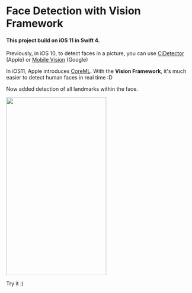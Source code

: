 # Face Detection with Vision Framework
#### This project build on iOS 11 in Swift 4.

Previously, in iOS 10, to detect faces in a picture, you can use [CIDetector](https://developer.apple.com/reference/coreimage/cidetector) (Apple)
or [Mobile Vision](https://developers.google.com/vision/face-detection-concepts) (Google)

In iOS11, Apple introduces [CoreML](https://developer.apple.com/documentation/coreml). With the **Vision Framework**, it's much easier to detect human faces in real time :D

Now added detection of all landmarks within the face.

<img src="https://github.com/Weijay/AppleFaceDetection/blob/master/resources/CameraMode.jpg" width="270" height="480" />

Try it :)

